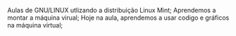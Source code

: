 Aulas de GNU/LINUX utlizando a distribuição Linux Mint;
Aprendemos a montar a máquina virual;
Hoje na aula, aprendemos a usar codigo e gráficos na máquina virtual;
